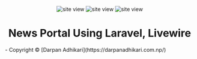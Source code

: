 <p align="center"></p>

<p align="center">
      <img src="https://darpanadhikari.com.np/addition/images/news%20portal.png" alt="site view" height="auto">
      <img src="https://darpanadhikari.com.np/addition/images/read-news.png" alt="site view" height="auto">
      <img src="https://darpanadhikari.com.np/addition/images/pageSeo.png" alt="site view" height="auto">
</p>

<h1 align="center">
     News Portal Using Laravel, Livewire
</h1>
- Copyright © [Darpan Adhikari](https://darpanadhikari.com.np/)
